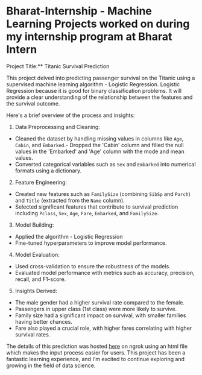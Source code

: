 # Bharat-Internship - Machine Learning Projects worked on during my internship program at Bharat Intern
Project Title:** Titanic Survival Prediction  

This project delved into predicting passenger survival on the Titanic using a supervised machine learning algorithm - Logistic Regression. Logistic Regression because it is good for binary classification problems. It will provide a clear understanding of the relationship between the features and the survival outcome.  

Here's a brief overview of the process and insights:

1. Data Preprocessing and Cleaning:
- Cleaned the dataset by handling missing values in columns like `Age`, `Cabin`, and `Embarked`.- Dropped the 'Cabin' column and filled the null values in the 'Embarked' and 'Age' column with the mode and mean values.
- Converted categorical variables such as `Sex` and `Embarked` into numerical formats using a dictionary.

2. Feature Engineering:
- Created new features such as `FamilySize` (combining `SibSp` and `Parch`) and `Title` (extracted from the `Name` column).
- Selected significant features that contribute to survival prediction including `Pclass`, `Sex`, `Age`, `Fare`, `Embarked`, and `FamilySize`.

3. Model Building:
- Applied the algorithm - Logistic Regression
- Fine-tuned hyperparameters to improve model performance.

4. Model Evaluation:
- Used cross-validation to ensure the robustness of the models.
- Evaluated model performance with metrics such as accuracy, precision, recall, and F1-score.

5. Insights Derived:
- The male gender had a higher survival rate compared to the female.
- Passengers in upper class (1st class) were more likely to survive.
- Family size had a significant impact on survival, with smaller families having better chances.
- Fare also played a crucial role, with higher fares correlating with higher survival rates.

The details of this prediction was hosted [here](https://a9f2-34-145-128-248.ngrok-free.app/) on ngrok using an html file which makes the input process easier for users.
This project has been a fantastic learning experience, and I'm excited to continue exploring and growing in the field of data science.
